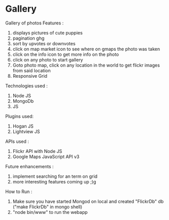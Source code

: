 # Gallery
Gallery of photos
Features :
1) displays pictures of cute puppies
2) pagination ghg
3) sort by upvotes or downvotes
4) click on map market icon to see where on gmaps the photo was taken
5) click on the info icon to get more info on the photo
6) click on any photo to start gallery
7) Goto photo map, click on any location in the world to get flickr images from said location
8) Responsive Grid

Technologies used : 
1) Node JS
2) MongoDb
3) JS

Plugins used:
1) Hogan JS 
2) Lightview JS

APIs used :
1) Flickr API with Node JS
2) Google Maps JavaScript API v3

Future enhancements :
1) implement searching for an term on grid
2) more interesting features coming up ;)g

How to Run : 
1) Make sure you have started Mongod on local and created "FlickrDb" db ("make FlickrDb" in mongo shell)
2) "node bin/www" to run the webapp
